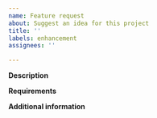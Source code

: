 ```yaml
---
name: Feature request
about: Suggest an idea for this project
title: ''
labels: enhancement
assignees: ''

---
```


**Description**

**Requirements**
<!-- Add required steps to do in this task. Optional, delete as needed -->
<!--
- [ ]
- [ ]
- [ ]
-->

**Additional information**
